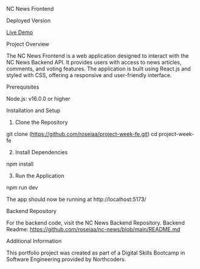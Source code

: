 NC News Frontend

Deployed Version

[Live Demo](https://clinquant-granita-8755e7.netlify.app/)

Project Overview

The NC News Frontend is a web application designed to interact with the NC News Backend API. It provides users with access to news articles, comments, and voting features. The application is built using React.js and styled with CSS, offering a responsive and user-friendly interface.

Prerequisites

Node.js: v16.0.0 or higher

Installation and Setup

1. Clone the Repository

git clone (https://github.com/roseiaa/project-week-fe.git)
cd project-week-fe

2. Install Dependencies

npm install

3. Run the Application

npm run dev

The app should now be running at http://localhost:5173/

Backend Repository

For the backend code, visit the NC News Backend Repository.
Backend Readme: https://github.com/roseiaa/nc-news/blob/main/README.md

Additional Information

This portfolio project was created as part of a Digital Skills Bootcamp in Software Engineering provided by Northcoders.

